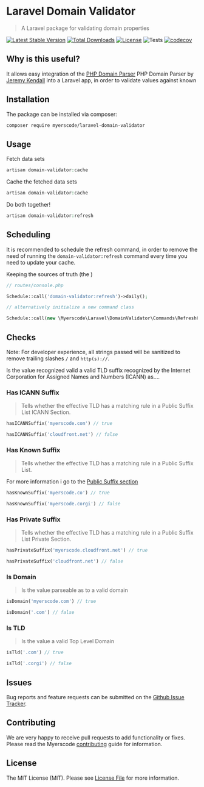 # Laravel Domain Validator
> A Laravel package for validating domain properties

[![Latest Stable Version](https://poser.pugx.org/myerscode/laravel-domain-validator/v/stable)](https://packagist.org/packages/myerscode/laravel-domain-validator)
[![Total Downloads](https://poser.pugx.org/myerscode/laravel-domain-validator/downloads)](https://packagist.org/packages/myerscode/laravel-domain-validator)
[![License](https://poser.pugx.org/myerscode/laravel-domain-validator/license)](https://packagist.org/packages/myerscode/laravel-domain-validator)
![Tests](https://github.com/myerscode/laravel-domain-validator/actions/workflows/tests.yml/badge.svg?branch=main)
[![codecov](https://codecov.io/gh/myerscode/laravel-domain-validator/graph/badge.svg?token=YR0YHVERNV)](https://codecov.io/gh/myerscode/laravel-domain-validator)
## Why is this useful?

It allows easy integration of the [PHP Domain Parser](https://github.com/jeremykendall/php-domain-parser) PHP Domain Parser 
by [Jeremy Kendall](https://github.com/jeremykendall) into a Laravel app, in order to validate values against known 

## Installation

The package can be installed via composer:

```bash
composer require myerscode/laravel-domain-validator
```

## Usage

Fetch data sets
```php
artisan domain-validator:cache
```

Cache the fetched data sets
```php
artisan domain-validator:cache
```

Do both together!
```php
artisan domain-validator:refresh
```

## Scheduling

It is recommended to schedule the refresh command, in order to remove the need of running the `domain-validator:refresh` command
every time you need to update your cache.

Keeping the sources of truth (the )

```php
// routes/console.php

Schedule::call('domain-validator:refresh')->daily();

// alternatively initialize a new command class

Schedule::call(new \Myerscode\Laravel\DomainValidator\Commands\RefreshCommand)->daily();
```

## Checks

Note: For developer experience, all strings passed will be sanitized to remove trailing slashes `/` and `http(s)://`.

Is the value recognized valid a valid TLD suffix recognized by the Internet Corporation for Assigned Names and
Numbers (ICANN) as....

### Has ICANN Suffix
> Tells whether the effective TLD has a matching rule in a Public Suffix List ICANN Section.

```php
hasICANNSuffix('myerscode.com') // true

hasICANNSuffix('cloudfront.net') // false
```

### Has Known Suffix
> Tells whether the effective TLD has a matching rule in a Public Suffix List.

For more information i go to the [Public Suffix section](#public-suffix)

```php
hasKnownSuffix('myerscode.co') // true

hasKnownSuffix('myerscode.corgi') // false
```

### Has Private Suffix
> Tells whether the effective TLD has a matching rule in a Public Suffix List Private Section.

```php
hasPrivateSuffix('myerscode.cloudfront.net') // true

hasPrivateSuffix('cloudfront.net') // false
```

### Is Domain
> Is the value parseable as to a valid domain

```php
isDomain('myerscode.com') // true

isDomain('.com') // false
```

### Is TLD
> Is the value a valid Top Level Domain

```php
isTld('.com') // true

isTld('.corgi') // false
```

## Issues

Bug reports and feature requests can be submitted on the [Github Issue Tracker](https://github.com/myerscode/laravel-domain-validator/issues).

## Contributing

We are very happy to receive pull requests to add functionality or fixes. Please read the Myerscode [contributing](https://github.com/myerscode/docs/blob/main/CONTRIBUTING.md) guide for information.

## License

The MIT License (MIT). Please see [License File](LICENSE) for more information.
